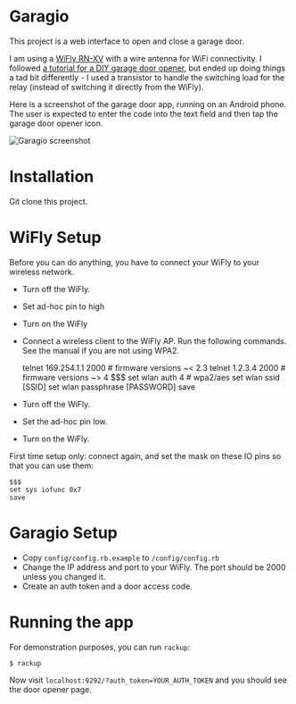 Garagio
===========================

This project is a web interface to open and close a garage door. 

I am using a [WiFly RN-XV](http://www.rovingnetworks.com/products/RN171XV) 
with a wire antenna for WiFi connectivity.  I followed [a 
tutorial for a DIY garage door opener](http://www.dinnovative.com/?p=163), but 
ended up doing things a tad bit differently - I used a transistor to handle the switching load for the 
relay (instead of switching it directly from the WiFly).  

Here is a screenshot of the garage door app, running on an Android phone. The user 
is expected to enter the code into the text field and then tap the garage
door opener icon. 

![Garagio screenshot](https://raw.github.com/unclebilly/garagio/master/doc/pics/garagio_screenshot.png "garagio screenshot")

Installation
============
Git clone this project. 

WiFly Setup
===========
Before you can do anything, you have to connect your WiFly to your wireless network.  
* Turn off the WiFly.
* Set ad-hoc pin to high
* Turn on the WiFly
* Connect a wireless client to the WiFly AP.  Run the following commands.  See the manual if you are not using WPA2.  
    
    telnet 169.254.1.1 2000 # firmware versions ~< 2.3
    telnet 1.2.3.4 2000     # firmware versions ~> 4
    $$$
    set wlan auth 4         # wpa2/aes
    set wlan ssid [SSID]
    set wlan passphrase [PASSWORD]
    save

* Turn off the WiFly.
* Set the ad-hoc pin low.
* Turn on the WiFly.

First time setup only: connect again, and set the mask on these IO pins so that you can use them: 
    
    $$$
    set sys iofunc 0x7 
    save

Garagio Setup
=============
* Copy `config/config.rb.example` to `/config/config.rb`
* Change the IP address and port to your WiFly.  The port should be 2000 unless you changed it.
* Create an auth token and a door access code. 

Running the app
===============
For demonstration purposes, you can run `rackup`: 
    
    $ rackup

Now visit `localhost:9292/?auth_token=YOUR_AUTH_TOKEN` and you should see the door opener page. 